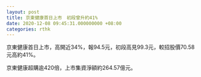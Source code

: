 ```yaml
---
layout: post
title: 京東健康首日上市　初段曾升約41%
date: 2020-12-08 09:45:31.000000000 +08:00
categories: rthk
---
```


京東健康首日上市，高開近34%，報94.5元，初段高見99.3元，較招股價70.58元高約41%。

京東健康超購逾420倍，上市集資淨額約264.57億元。
